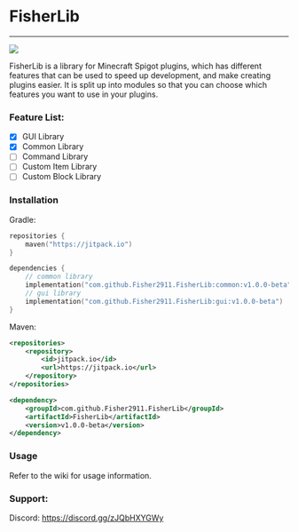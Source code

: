 # FisherLib

-----------------
[![](https://jitpack.io/v/Fisher2911/FisherLib.svg)](https://jitpack.io/#Fisher2911/FisherLib)

FisherLib is a library for Minecraft Spigot plugins, which has different features that can be used to speed up
development, and make creating plugins easier. It is split up into modules so that you can choose which features you
want to use in your plugins.

### Feature List:

- [x] GUI Library
- [X] Common Library
- [ ] Command Library
- [ ] Custom Item Library
- [ ] Custom Block Library

### Installation

Gradle:

```kotlin
repositories {
    maven("https://jitpack.io")
}

dependencies {
    // common library
    implementation("com.github.Fisher2911.FisherLib:common:v1.0.0-beta")
    // gui library
    implementation("com.github.Fisher2911.FisherLib:gui:v1.0.0-beta")
}
```

Maven:

```xml
<repositories>
	<repository>
	    <id>jitpack.io</id>
	    <url>https://jitpack.io</url>
	</repository>
</repositories>

<dependency>
    <groupId>com.github.Fisher2911.FisherLib</groupId>
    <artifactId>FisherLib</artifactId>
    <version>v1.0.0-beta</version>
</dependency>
```

### Usage

Refer to the wiki for usage information.

### Support:

Discord: https://discord.gg/zJQbHXYGWy